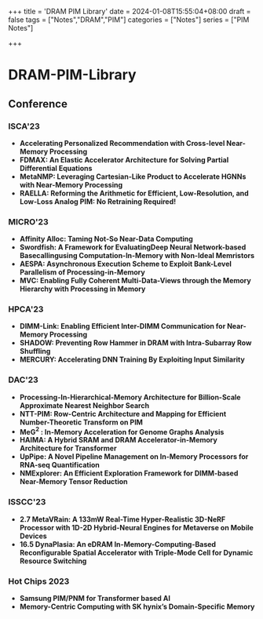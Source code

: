 +++
title = 'DRAM PIM Library'
date = 2024-01-08T15:55:04+08:00
draft = false
tags = ["Notes","DRAM","PIM"]
categories = ["Notes"]
series     = ["PIM Notes"]

+++

# DRAM-PIM-Library



## Conference

### ISCA'23

* **Accelerating Personalized Recommendation with Cross-level Near-Memory Processing**
* **FDMAX: An Elastic Accelerator Architecture for Solving Partial Differential Equations**
* **MetaNMP: Leveraging Cartesian-Like Product to Accelerate HGNNs with Near-Memory Processing**
* **RAELLA: Reforming the Arithmetic for Efficient, Low-Resolution, and Low-Loss Analog PIM: No Retraining Required!**

### MICRO'23

* **Affinity Alloc: Taming Not-So Near-Data Computing**
* **Swordfish: A Framework for EvaluatingDeep Neural Network-based Basecallingusing Computation-In-Memory with Non-Ideal Memristors**
* **AESPA: Asynchronous Execution Scheme to Exploit  Bank-Level Parallelism of Processing-in-Memory**
* **MVC: Enabling Fully Coherent Multi-Data-Views through the Memory Hierarchy with Processing in Memory**

### HPCA'23

* **DIMM-Link: Enabling Efficient Inter-DIMM Communication for Near-Memory Processing**
* **SHADOW: Preventing Row Hammer in DRAM with Intra-Subarray Row Shuffling**
* **MERCURY: Accelerating DNN Training By Exploiting Input Similarity**

### DAC'23

* **Processing-In-Hierarchical-Memory Architecture for Billion-Scale Approximate Nearest Neighbor Search**
* **NTT-PIM: Row-Centric Architecture and Mapping for Efficient Number-Theoretic Transform on PIM**
* **MeG$^2$ : In-Memory Acceleration for Genome Graphs Analysis**
* **HAIMA: A Hybrid SRAM and DRAM Accelerator-in-Memory Architecture for Transformer**
* **UpPipe: A Novel Pipeline Management on In-Memory Processors for RNA-seq Quantification**
* **NMExplorer: An Efficient Exploration Framework for DIMM-based Near-Memory Tensor Reduction**

### ISSCC'23

* **2.7 MetaVRain: A 133mW Real-Time Hyper-Realistic 3D-NeRF Processor with 1D-2D Hybrid-Neural Engines for Metaverse on Mobile Devices**
* **16.5 DynaPlasia: An eDRAM In-Memory-Computing-Based Reconfigurable Spatial Accelerator with Triple-Mode Cell for Dynamic Resource Switching**

### Hot Chips 2023

* **Samsung PIM/PNM for Transformer based AI**
* **Memory-Centric Computing with SK hynix’s Domain-Specific Memory**
